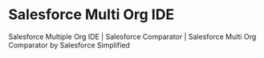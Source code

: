 # Salesforce Multi Org IDE
Salesforce Multiple Org IDE | Salesforce Comparator | Salesforce Multi Org Comparator by Salesforce Simplified
